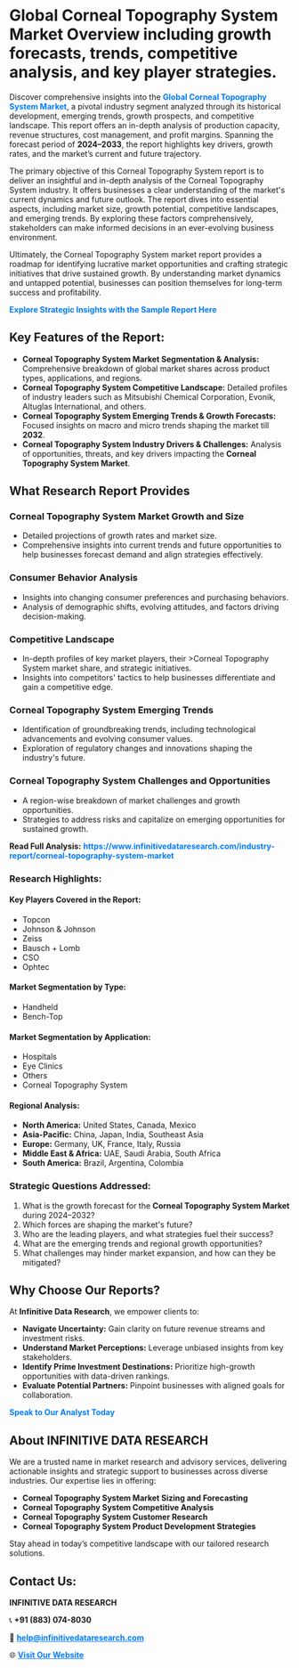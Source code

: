 <h1>Global Corneal Topography System Market Overview including growth forecasts, trends, competitive analysis, and key player strategies.</h1>
<p>
Discover comprehensive insights into the 
<a href="https://www.infinitivedataresearch.com/industry-report/corneal-topography-system-market" rel="dofollow" style="color: #007BFF; text-decoration: none;"><strong>Global Corneal Topography System Market</strong></a>, a pivotal industry segment analyzed through its historical development, emerging trends, growth prospects, and competitive landscape. This report offers an in-depth analysis of production capacity, revenue structures, cost management, and profit margins. Spanning the forecast period of <strong>2024–2033</strong>, the report highlights key drivers, growth rates, and the market’s current and future trajectory.
</p>
<p>
The primary objective of this Corneal Topography System report is to deliver an insightful and in-depth analysis of the Corneal Topography System industry. It offers businesses a clear understanding of the market's current dynamics and future outlook. The report dives into essential aspects, including market size, growth potential, competitive landscapes, and emerging trends. By exploring these factors comprehensively, stakeholders can make informed decisions in an ever-evolving business environment.
</p>
<p>
Ultimately, the Corneal Topography System market report provides a roadmap for identifying lucrative market opportunities and crafting strategic initiatives that drive sustained growth. By understanding market dynamics and untapped potential, businesses can position themselves for long-term success and profitability.
</p>
<p>
<a href="https://www.infinitivedataresearch.com/request-sample/reportId=107665" style="color: #007BFF; text-decoration: none;"><strong>Explore Strategic Insights with the Sample Report Here</strong></a>
</p>

<h2>Key Features of the Report:</h2>
<ul>
<li><strong>Corneal Topography System Market Segmentation & Analysis:</strong> Comprehensive breakdown of global market shares across product types, applications, and regions.</li>
<li><strong>Corneal Topography System Competitive Landscape:</strong> Detailed profiles of industry leaders such as Mitsubishi Chemical Corporation, Evonik, Altuglas International, and others.</li>
<li><strong>Corneal Topography System Emerging Trends & Growth Forecasts:</strong> Focused insights on macro and micro trends shaping the market till <strong>2032</strong>.</li>
<li><strong>Corneal Topography System Industry Drivers & Challenges:</strong> Analysis of opportunities, threats, and key drivers impacting the <strong>Corneal Topography System Market</strong>.</li>
</ul>

<h2>What Research Report Provides</h2>
<h3>Corneal Topography System Market Growth and Size</h3>
<ul>
<li>Detailed projections of growth rates and market size.</li>
<li>Comprehensive insights into current trends and future opportunities to help businesses forecast demand and align strategies effectively.</li>
</ul>

<h3>Consumer Behavior Analysis</h3>
<ul>
<li>Insights into changing consumer preferences and purchasing behaviors.</li>
<li>Analysis of demographic shifts, evolving attitudes, and factors driving decision-making.</li>
</ul>

<h3>Competitive Landscape</h3>
<ul>
<li>In-depth profiles of key market players, their >Corneal Topography System market share, and strategic initiatives.</li>
<li>Insights into competitors' tactics to help businesses differentiate and gain a competitive edge.</li>
</ul>

<h3>Corneal Topography System Emerging Trends</h3>
<ul>
<li>Identification of groundbreaking trends, including technological advancements and evolving consumer values.</li>
<li>Exploration of regulatory changes and innovations shaping the industry's future.</li>
</ul>

<h3>Corneal Topography System Challenges and Opportunities</h3>
<ul>
<li>A region-wise breakdown of market challenges and growth opportunities.</li>
<li>Strategies to address risks and capitalize on emerging opportunities for sustained growth.</li>
</ul>
<p><strong>Read Full Analysis:</strong> <a href="https://www.infinitivedataresearch.com/industry-report/corneal-topography-system-market" rel="dofollow" style="color: #007BFF; text-decoration: none;"><strong>https://www.infinitivedataresearch.com/industry-report/corneal-topography-system-market</strong></a></p>
<h3>Research Highlights:</h3>
<h4>Key Players Covered in the Report:</h4>
<ul><li>Topcon</li><li>Johnson &amp; Johnson</li><li>Zeiss</li><li>Bausch + Lomb</li><li>CSO</li><li>Ophtec</li></ul>
<h4>Market Segmentation by Type:</h4>
<ul><li>Handheld</li><li>Bench-Top</li></ul>
<h4>Market Segmentation by Application:</h4>
<ul><li>Hospitals</li><li>Eye Clinics</li><li>Others</li><li>Corneal Topography System</li></ul>

<h4>Regional Analysis:</h4>
<ul>
<li><strong>North America:</strong> United States, Canada, Mexico</li>
<li><strong>Asia-Pacific:</strong> China, Japan, India, Southeast Asia</li>
<li><strong>Europe:</strong> Germany, UK, France, Italy, Russia</li>
<li><strong>Middle East & Africa:</strong> UAE, Saudi Arabia, South Africa</li>
<li><strong>South America:</strong> Brazil, Argentina, Colombia</li>
</ul>

<h3>Strategic Questions Addressed:</h3>
<ol>
<li>What is the growth forecast for the <strong>Corneal Topography System Market</strong> during 2024–2032?</li>
<li>Which forces are shaping the market's future?</li>
<li>Who are the leading players, and what strategies fuel their success?</li>
<li>What are the emerging trends and regional growth opportunities?</li>
<li>What challenges may hinder market expansion, and how can they be mitigated?</li>
</ol>

<h2>Why Choose Our Reports?</h2>
<p>At <strong>Infinitive Data Research</strong>, we empower clients to:</p>
<ul>
<li><strong>Navigate Uncertainty:</strong> Gain clarity on future revenue streams and investment risks.</li>
<li><strong>Understand Market Perceptions:</strong> Leverage unbiased insights from key stakeholders.</li>
<li><strong>Identify Prime Investment Destinations:</strong> Prioritize high-growth opportunities with data-driven rankings.</li>
<li><strong>Evaluate Potential Partners:</strong> Pinpoint businesses with aligned goals for collaboration.</li>
</ul>
<p><a href="https://www.infinitivedataresearch.com/industry-report/corneal-topography-system-market" rel="dofollow" style="color: #007BFF; text-decoration: none;"><strong>Speak to Our Analyst Today</strong></a></p>

<h2>About INFINITIVE DATA RESEARCH</h2>
<p>We are a trusted name in market research and advisory services, delivering actionable insights and strategic support to businesses across diverse industries. Our expertise lies in offering:</p>
<ul>
<li><strong>Corneal Topography System Market Sizing and Forecasting</strong></li>
<li><strong>Corneal Topography System Competitive Analysis</strong></li>
<li><strong>Corneal Topography System Customer Research</strong></li>
<li><strong>Corneal Topography System Product Development Strategies</strong></li>
</ul>
<p>Stay ahead in today’s competitive landscape with our tailored research solutions.</p>

<h2>Contact Us:</h2>
<p><strong>INFINITIVE DATA RESEARCH</strong></p>
<p>📞 <strong>+91 (883) 074-8030</strong></p>
<p>📧 <strong><a href="mailto:help@infinitivedataresearch.com" style="color: #007BFF;">help@infinitivedataresearch.com</a></strong></p>
<p>🌐 <strong><a href="https://www.infinitivedataresearch.com" rel="dofollow" style="color: #007BFF;">Visit Our Website</a></strong></p>